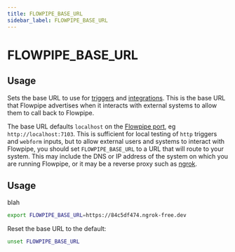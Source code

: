 ```yaml
---
title: FLOWPIPE_BASE_URL
sidebar_label: FLOWPIPE_BASE_URL
---
```


# FLOWPIPE_BASE_URL

## Usage 

Sets the base URL to use for [triggers](/docs/flowpipe-hcl/trigger) and [integrations](/docs/reference/config-files/integration).  This is the base URL that Flowpipe advertises when it interacts with external systems to allow them to call back to Flowpipe.  

The base URL defaults `localhost` on the [Flowpipe port](/docs/reference/env-vars/flowpipe_port), eg `http://localhost:7103`.  This is sufficient for local testing of `http` triggers and `webform` inputs, but to allow external users and systems to interact with Flowpipe, you should set `FLOWPIPE_BASE_URL` to a URL that will route to your system.  This may include the DNS or IP address of the system on which you are running Flowpipe, or it may be a reverse proxy such as [ngrok](https://ngrok.com/).


## Usage

blah
```bash
export FLOWPIPE_BASE_URL=https://84c5df474.ngrok-free.dev
```

Reset the base URL to the default:
```bash
unset FLOWPIPE_BASE_URL
```